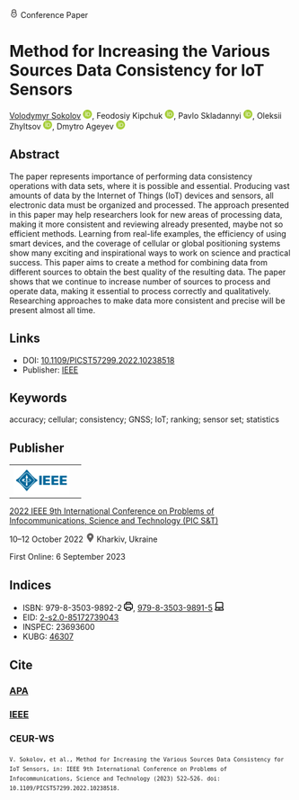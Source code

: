 <img src="/icons/lock.svg" width="16" height="16"> Conference Paper

# Method for Increasing the Various Sources Data Consistency for IoT Sensors

<a href="/">Volodymyr Sokolov</a> <a href="https://orcid.org/0000-0002-9349-7946" target="_blank"><img src="/icons/orcid.svg" width="16" height="16"></a>,
Feodosiy Kipchuk <a href="https://orcid.org/0000-0003-4816-9246" target="_blank"><img src="/icons/orcid.svg" width="16" height="16"></a>,
Pavlo Skladannyi <a href="https://orcid.org/0000-0002-7775-6039" target="_blank"><img src="/icons/orcid.svg" width="16" height="16"></a>,
Oleksii Zhyltsov <a href="https://orcid.org/0000-0002-7253-5990" target="_blank"><img src="/icons/orcid.svg" width="16" height="16"></a>,
Dmytro Ageyev <a href="https://orcid.org/0000-0002-2686-3854" target="_blank"><img src="/icons/orcid.svg" width="16" height="16"></a>

## Abstract

The paper represents importance of performing data consistency operations with data sets, where it is possible and essential. Producing vast amounts of data by the Internet of Things (IoT) devices and sensors, all electronic data must be organized and processed. The approach presented in this paper may help researchers look for new areas of processing data, making it more consistent and reviewing already presented, maybe not so efficient methods. Learning from real-life examples, the efficiency of using smart devices, and the coverage of cellular or global positioning systems show many exciting and inspirational ways to work on science and practical success. This paper aims to create a method for combining data from different sources to obtain the best quality of the resulting data. The paper shows that we continue to increase number of sources to process and operate data, making it essential to process correctly and qualitatively. Researching approaches to make data more consistent and precise will be present almost all time.

## Links

* DOI: [10.1109/PICST57299.2022.10238518](https://doi.org/10.1109/PICST57299.2022.10238518) 
* Publisher: [IEEE](https://ieeexplore.ieee.org/document/10238518)

## Keywords

accuracy; cellular; consistency; GNSS; IoT; ranking; sensor set; statistics

## Publisher

<table>
<tr>
<td>
<img src="/icons/ieee.svg" height="50">
</td>
<td style="text-align: left;">
<span class="__dimensions_badge_embed__" data-doi="10.1109/PICST57299.2022.10238518" data-hide-zero-citations="true"></span><script async src="https://badge.dimensions.ai/badge.js" charset="utf-8"></script>
</td>
</tr>
</table>

[2022 IEEE 9th International Conference on Problems of Infocommunications, Science and Technology (PIC S&T)](https://ieeexplore.ieee.org/xpl/conhome/10238463/proceeding)

10–12 October 2022 <img src="/icons/location-pin.svg" width="16" height="16"> Kharkiv, Ukraine

First Online: 6 September 2023

## Indices

* ISBN: 979-8-3503-9892-2 <img src="/icons/print.svg" width="16" height="16">, [979-8-3503-9891-5](https://isbnsearch.org/isbn/979-8-3503-9891-5) <img src="/icons/online.svg" width="16" height="16">
* EID: [2-s2.0-85172739043](http://www.scopus.com/record/display.url?origin=inward&eid=2-s2.0-85172739043)
* INSPEC: 23693600
* KUBG: [46307](http://elibrary.kubg.edu.ua/id/eprint/46307/)

## Cite

### [APA](https://citation.crosscite.org/format?doi=10.1109/PICST57299.2022.10238518&style=apa&lang=en-US)

### [IEEE](https://citation.crosscite.org/format?doi=10.1109/PICST57299.2022.10238518&style=ieee&lang=en-US)

### CEUR-WS

<small>`V. Sokolov, et al., Method for Increasing the Various Sources Data Consistency for IoT Sensors, in: IEEE 9th International Conference on Problems of Infocommunications, Science and Technology (2023) 522–526. doi: 10.1109/PICST57299.2022.10238518.`</small>